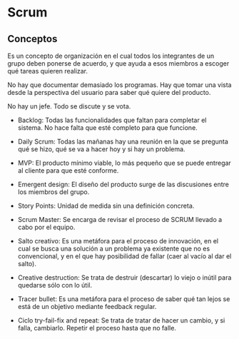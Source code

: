 # Scrum

## Conceptos
Es un concepto de organización en el cual todos los integrantes de un grupo deben ponerse de acuerdo, y que ayuda a esos miembros a escoger qué tareas quieren realizar.

No hay que documentar demasiado los programas. Hay que tomar una vista desde la perspectiva del usuario para saber qué quiere del producto.

No hay un jefe. Todo se discute y se vota.

* Backlog: Todas las funcionalidades que faltan para completar el sistema. No hace falta que esté completo para que funcione.

* Daily Scrum: Todas las mañanas hay una reunión en la que se pregunta qué se hizo, qué se va a hacer hoy y si hay un problema.

* MVP: El producto mínimo viable, lo más pequeño que se puede entregar al cliente para que esté conforme.

* Emergent design: El diseño del producto surge de las discusiones entre los miembros del grupo.

* Story Points: Unidad de medida sin una definición concreta.

* Scrum Master: Se encarga de revisar el proceso de SCRUM llevado a cabo por el equipo.

* Salto creativo: Es una metáfora para el proceso de innovación, en el cual se busca una solución a un problema ya existente que no es convencional, y en el que hay posibilidad de fallar (caer al vacío al dar el salto).

* Creative destruction: Se trata de destruir (descartar) lo viejo o inútil para quedarse sólo con lo útil.

* Tracer bullet: Es una metáfora para el proceso de saber qué tan lejos se está de un objetivo mediante feedback regular.

* Ciclo try-fail-fix and repeat: Se trata de tratar de hacer un cambio, y si falla, cambiarlo. Repetir el proceso hasta que no falle.
